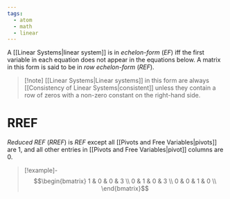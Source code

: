 ```yaml
---
tags:
  - atom
  - math
  - linear
---
```

A [[Linear Systems|linear system]] is in *echelon-form* (*EF*) iff the first variable in each equation does not appear in the equations below. A matrix in this form is said to be in *row echelon-form* (*REF*).

> [!note] [[Linear Systems|Linear systems]] in this form are always [[Consistency of Linear Systems|consistent]] unless they contain a row of zeros with a non-zero constant on the right-hand side.
# RREF
*Reduced REF* (*RREF*) is *REF* except all [[Pivots and Free Variables|pivots]] are $1$, and all other entries in [[Pivots and Free Variables|pivot]] columns are $0$.
> [!example]-
> $$\begin{bmatrix}
> 	1 & 0 & 0 & 3 \\
> 	0 & 1 & 0 & 3 \\
> 	0 & 0 & 1 & 0 \\
> \end{bmatrix}$$